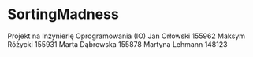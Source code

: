 # SortingMadness
Projekt na Inżynierię Oprogramowania (IO)
Jan Orłowski 155962
Maksym Różycki 155931
Marta Dąbrowska 155878
Martyna Lehmann 148123
